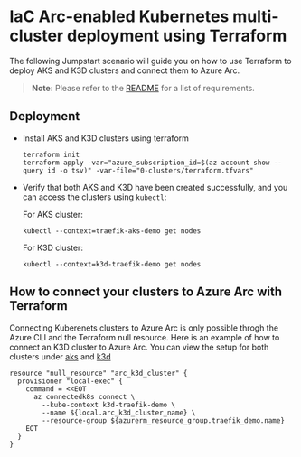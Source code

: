 # IaC Arc-enabled Kubernetes multi-cluster deployment using Terraform

The following Jumpstart scenario will guide you on how to use Terraform to deploy AKS and K3D clusters and connect them to Azure Arc.

  > **Note:** Please refer to the [README](../README.md) for a list of requirements.

## Deployment

* Install AKS and K3D clusters using terraform
  ```shell
  terraform init
  terraform apply -var="azure_subscription_id=$(az account show --query id -o tsv)" -var-file="0-clusters/terraform.tfvars"
  ```

* Verify that both AKS and K3D have been created successfully, and you can access the clusters using `kubectl`:

  For AKS cluster:
  ```shell
  kubectl --context=traefik-aks-demo get nodes
  ```

  For K3D cluster:
  ```shell
  kubectl --context=k3d-traefik-demo get nodes
  ```

## How to connect your clusters to Azure Arc with Terraform

Connecting Kuberenets clusters to Azure Arc is only possible throgh the Azure CLI and the Terraform null resource. Here is an example of how to connect an K3D cluster to Azure Arc. You can view the setup for both clusters under [aks](../aks.tf) and [k3d](../k3d.tf)

```hcl
resource "null_resource" "arc_k3d_cluster" {
  provisioner "local-exec" {
    command = <<EOT
      az connectedk8s connect \
        --kube-context k3d-traefik-demo \
        --name ${local.arc_k3d_cluster_name} \
        --resource-group ${azurerm_resource_group.traefik_demo.name}
    EOT
  }
}
```
